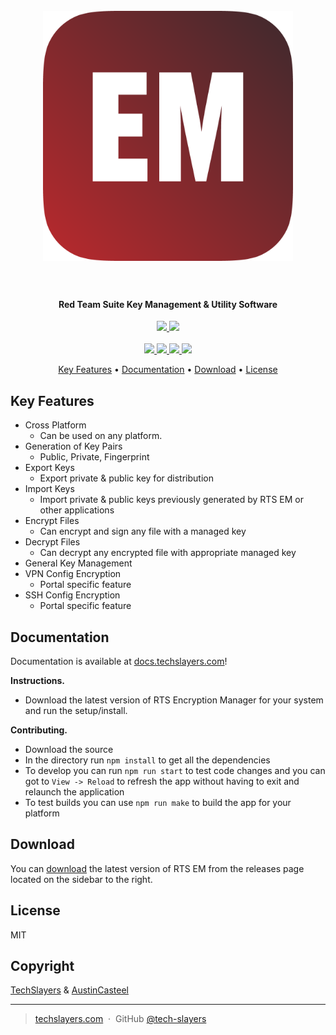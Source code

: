 <h1 align="center">
  <br>
  <img src="https://raw.githubusercontent.com/Tech-Slayers/RTS-Encryption-Manager/dev/renderer/img/icon.png" alt="RTS EM" width="400">
  <!-- <h1 align="center">RTS Encryption Manager</h1> -->
  <br>
  <br>
</h1>

<h4 align="center">Red Team Suite Key Management & Utility Software</h4>

<p align="center">
	<a href="">
    	<img src="https://img.shields.io/badge/electron-v12.0-blue.svg">
    </a>
    <a href="https://github.com/tech-slayers/RTS-Encryption-Manager/issues">
    	<img src="https://img.shields.io/github/issues/tech-slayers/RTS-Encryption-Manager.svg">
    </a>
    </br>
    </br>
    <a href="https://github.com/tech-slayers/RTS-Encryption-Manager/">
    	<img src="https://github.com/Tech-Slayers/RTS-Encryption-Manager/actions/workflows/build.yml/badge.svg">
    </a>
    <a href="https://github.com/tech-slayers/RTS-Encryption-Manager/">
    	<img src="https://github.com/Tech-Slayers/RTS-Encryption-Manager/actions/workflows/release.yml/badge.svg">
    </a>
    <a href="">
    	<img src="https://img.shields.io/badge/contributions-welcome-orange.svg">
    </a>
    <a href="https://opensource.org/licenses/MIT">
    	<img src="https://img.shields.io/badge/license-MIT-blue.svg">
    </a>
</p>

<p align="center">
  <a href="#key-features">Key Features</a> •
  <a href="#documentation">Documentation</a> •
  <a href="#download">Download</a> •
  <a href="#license">License</a>
</p>

## Key Features

* Cross Platform
  * Can be used on any platform.
* Generation of Key Pairs
  * Public, Private, Fingerprint
* Export Keys
  * Export private & public key for distribution
* Import Keys
  * Import private & public keys previously generated by RTS EM or other applications
* Encrypt Files
  * Can encrypt and sign any file with a managed key
* Decrypt Files
  * Can decrypt any encrypted file with appropriate managed key
* General Key Management
* VPN Config Encryption
  * Portal specific feature
* SSH Config Encryption
  * Portal specific feature

## Documentation

Documentation is available at [docs.techslayers.com](https://docs.techslayers.com)!

**Instructions.**

* Download the latest version of RTS Encryption Manager for your system and run the setup/install.

**Contributing.**

* Download the source
* In the directory run `npm install` to get all the dependencies
* To develop you can run `npm run start` to test code changes and you can got to `View -> Reload` to refresh the app without having to exit and relaunch the application
* To test builds you can use `npm run make` to build the app for your platform

## Download

You can [download](https://github.com/Tech-Slayers/RTS-Encryption-Manager/releases) the latest version of RTS EM from the releases page located on the sidebar to the right.

## License

MIT

## Copyright

[TechSlayers](https://github.com/tech-slayers) & [AustinCasteel](https://github.com/austincasteel)

---

> [techslayers.com](https://techslayers.com) &nbsp;&middot;&nbsp;
> GitHub [@tech-slayers](https://github.com/tech-slayers)
